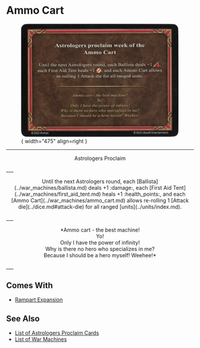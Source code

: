 # Ammo Cart

<figure markdown="span">

![Ammo Cart](../assets/astrologers_proclaim-ammo_cart.webp){ width="475" align=right }

</figure>

___
<p style="text-align: center;" markdown>Astrologers Proclaim</p>
___
<p style="text-align: center;" markdown>Until the next Astrologers round, each [Ballista](../war_machines/ballista.md) deals +1 :damage:, each [First Aid Tent](../war_machines/first_aid_tent.md) heals +1 :health_points:‍, and each [Ammo Cart](../war_machines/ammo_cart.md) allows re-rolling 1 [Attack die](../dice.md#attack-die) for all ranged [units](../units/index.md).</p>
___
<p style="text-align: center;" markdown>*Ammo cart - the best machine!<br>Yo!<br>Only I have the power of infinity!<br>Why is there no hero who specializes in me?<br>Because I should be a hero myself! Weehee!*</p>
___


## Comes With

- [Rampart Expansion](../content.md)


## See Also

- [List of Astrologers Proclaim Cards](index.md)
- [List of War Machines](../war_machines/index.md)
